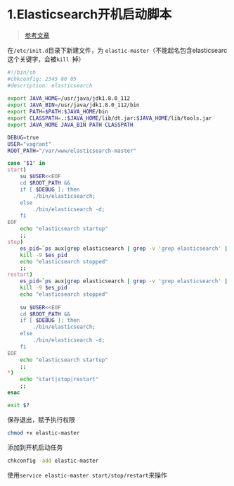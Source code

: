 # 1.Elasticsearch开机启动脚本
> [参考文章](https://www.jianshu.com/p/06794b2a7588)

在`/etc/init.d`目录下新建文件，为 `elastic-master`（不能起名包含elasticsearc 这个关键字，会被`kill `掉）
```sh
#!/bin/sh
#chkconfig: 2345 80 05
#description: elasticsearch
 
export JAVA_HOME=/usr/java/jdk1.8.0_112
export JAVA_BIN=/usr/java/jdk1.8.0_112/bin
export PATH=$PATH:$JAVA_HOME/bin
export CLASSPATH=.:$JAVA_HOME/lib/dt.jar:$JAVA_HOME/lib/tools.jar
export JAVA_HOME JAVA_BIN PATH CLASSPATH

DEBUG=true
USER="vagrant"
ROOT_PATH="/var/www/elasticsearch-master"

case "$1" in
start)
    su $USER<<EOF
    cd $ROOT_PATH &&
    if [ $DEBUG ]; then 
        ./bin/elasticsearch;
    else 
        ./bin/elasticsearch -d;
    fi
EOF
    echo "elasticsearch startup"
    ;;  
stop)
    es_pid=`ps aux|grep elasticsearch | grep -v 'grep elasticsearch' | awk '{print $2}'`
    kill -9 $es_pid
    echo "elasticsearch stopped"
    ;;  
restart)
    es_pid=`ps aux|grep elasticsearch | grep -v 'grep elasticsearch' | awk '{print $2}'`
    kill -9 $es_pid
    echo "elasticsearch stopped"
    
    su $USER<<EOF
    cd $ROOT_PATH &&
    if [ $DEBUG ]; then 
        ./bin/elasticsearch;
    else 
        ./bin/elasticsearch -d;
    fi
EOF
    echo "elasticsearch startup"
    ;;  
*)
    echo "start|stop|restart"
    ;;  
esac

exit $?
```
保存退出，赋予执行权限
```bash
chmod +x elastic-master
```
添加到开机启动任务
```bash
chkconfig -add elastic-master
```
使用`service elastic-master start/stop/restart`来操作
